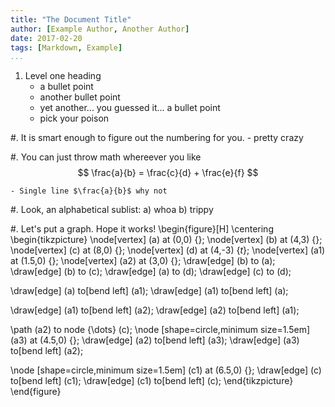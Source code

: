 ```yaml
---
title: "The Document Title"
author: [Example Author, Another Author]
date: 2017-02-20
tags: [Markdown, Example]
...
```


1. Level one heading
	- a bullet point
	* another bullet point
	+ yet another... you guessed it... a bullet point
	- pick your poison

#. It is smart enough to figure out the numbering for you.
	- pretty crazy

#. You can just throw math whereever you like
	$$
	\frac{a}{b} = \frac{c}{d} + \frac{e}{f}
	$$

	- Single line $\frac{a}{b}$ why not 

#. Look, an alphabetical sublist:
	a) whoa
	b) trippy

#. Let's put a graph. Hope it works!
\begin{figure}[H]
   \centering
   \begin{tikzpicture}
   \node[vertex] (a) at  (0,0) {};
   \node[vertex] (b) at  (4,3) {};
   \node[vertex] (c) at  (8,0) {};
   \node[vertex] (d) at  (4,-3) {$t$};
   \node[vertex] (a1) at (1.5,0) {};
   \node[vertex] (a2) at (3,0) {};
   \draw[edge] (b) to (a);
   \draw[edge] (b) to (c);
   \draw[edge] (a) to (d);
   \draw[edge] (c) to (d);
   
   \draw[edge] (a)  to[bend left] (a1);
   \draw[edge] (a1) to[bend left] (a);
   
   \draw[edge] (a1) to[bend left] (a2);
   \draw[edge] (a2) to[bend left] (a1);
   
   \path (a2) to node {\dots} (c);
   \node [shape=circle,minimum size=1.5em] (a3) at (4.5,0) {};
   \draw[edge] (a2) to[bend left] (a3);
   \draw[edge] (a3) to[bend left] (a2);
   
   \node [shape=circle,minimum size=1.5em] (c1) at (6.5,0) {};
   \draw[edge] (c) to[bend left] (c1);
   \draw[edge] (c1) to[bend left] (c);
   \end{tikzpicture}
\end{figure}
